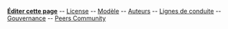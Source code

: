 **[Éditer cette page](/git.md#editer-le-site-web-et-la-documentation-façon-wiki)** --
[License](/docs/fdl-1.3.md)                 --
[Modèle](/license.md)                     --
[Auteurs](/contrib.md)                      --
[Lignes de conduite](/conduct.md)           --
[Gouvernance](/management.md)                --
[Peers Community](https://peers.community/)
